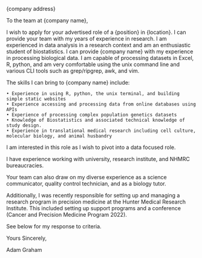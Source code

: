 {company address}

To the team at {company name},

I wish to apply for your advertised role of a {position} in {location}. I can provide your team with my years of experience in research. I am experienced in data analysis in a research context and am an enthusiastic student of biostatistics. I can provide {company name} with my experience in processing biological data. I am capable of processing datasets in Excel, R, python, and am very comfortable using the unix command line and various CLI tools such as grep/ripgrep, awk, and vim.

The skills I can bring to {company name} include:

    • Experience in using R, python, the unix terminal, and building simple static websites
    • Experience accessing and processing data from online databases using APIs
    • Experience of processing complex population genetics datasets
    • Knowledge of Biostatistics and associated technical knowledge of study design. 
    • Experience in translational medical research including cell culture, molecular biology, and animal husbandry

I am interested in this role as I wish to pivot into a data focused role.

I have experience working with university, research institute, and NHMRC bureaucracies. 

Your team can also draw on my diverse experience as a science communicator, quality control technician, and as a biology tutor.

Additionally, I was recently responsible for setting up and managing a research program in precision medicine at the Hunter Medical Research Institute. This included setting up support programs and a conference (Cancer and Precision Medicine Program 2022).

See below for my response to criteria.

Yours Sincerely,

Adam Graham